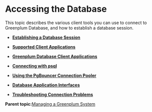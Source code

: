 # Accessing the Database 

This topic describes the various client tools you can use to connect to Greenplum Database, and how to establish a database session.

-   **[Establishing a Database Session](../../access_db/topics/g-establishing-a-database-session.html)**  

-   **[Supported Client Applications](../../access_db/topics/g-supported-client-applications.html)**  

-   **[Greenplum Database Client Applications](../../access_db/topics/g-greenplum-database-client-applications.html)**  

-   **[Connecting with psql](../../access_db/topics/g-connecting-with-psql.html)**  

-   **[Using the PgBouncer Connection Pooler](../../access_db/topics/pgbouncer.html)**  

-   **[Database Application Interfaces](../../access_db/topics/g-database-application-interfaces.html)**  

-   **[Troubleshooting Connection Problems](../../access_db/topics/g-troubleshooting-connection-problems.html)**  


**Parent topic:**[Managing a Greenplum System](../../managing/partII.html)

